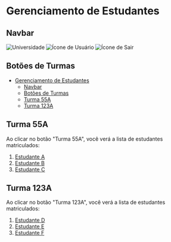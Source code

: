 # Gerenciamento de Estudantes

## Navbar
![Universidade](icon.png)
![Ícone de Usuário](user_icon.png)
![Ícone de Sair](logout_icon.png)

## Botões de Turmas
- [Gerenciamento de Estudantes](#gerenciamento-de-estudantes)
  - [Navbar](#navbar)
  - [Botões de Turmas](#botões-de-turmas)
  - [Turma 55A](#turma-55a)
  - [Turma 123A](#turma-123a)

## Turma 55A
Ao clicar no botão "Turma 55A", você verá a lista de estudantes matriculados:

1. [Estudante A](estudante-a-info.md)
2. [Estudante B](estudante-b-info.md)
3. [Estudante C](estudante-c-info.md)

## Turma 123A
Ao clicar no botão "Turma 123A", você verá a lista de estudantes matriculados:

1. [Estudante D](estudante-d-info.md)
2. [Estudante E](estudante-e-info.md)
3. [Estudante F](estudante-f-info.md)
